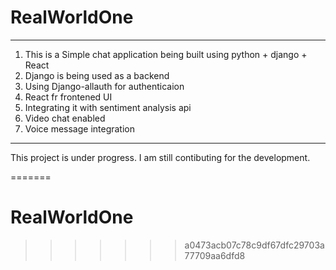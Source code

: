 
# RealWorldOne

--------------------------------------------------------------------------------
1. This is a Simple chat application being built using python + django + React 
2. Django is being used as a backend
3. Using Django-allauth for authenticaion
4. React fr frontened UI
5. Integrating it with sentiment analysis api
6. Video chat enabled
7. Voice message integration

-------------------------------------------------------------------------------

This project is under progress. I am still contibuting for the development.


=======
# RealWorldOne
>>>>>>> a0473acb07c78c9df67dfc29703a77709aa6dfd8
